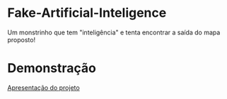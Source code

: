 # Fake-Artificial-Inteligence
Um monstrinho que tem "inteligência" e tenta encontrar a saída do mapa proposto!

# Demonstração
[Apresentação do projeto](https://imgur.com/LpxiCXs)
